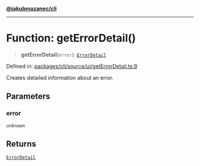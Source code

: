 [**@jakubmazanec/cli**](../README.md)

---

# Function: getErrorDetail()

> **getErrorDetail**(`error`): [`ErrorDetail`](../type-aliases/ErrorDetail.md)

Defined in:
[packages/cli/source/ui/getErrorDetail.ts:9](https://github.com/jakubmazanec/tools/blob/c36a857a499e2c0c4f38fc4405cb987b357adf10/packages/cli/source/ui/getErrorDetail.ts#L9)

Creates detailed information about an error.

## Parameters

### error

`unknown`

## Returns

[`ErrorDetail`](../type-aliases/ErrorDetail.md)
